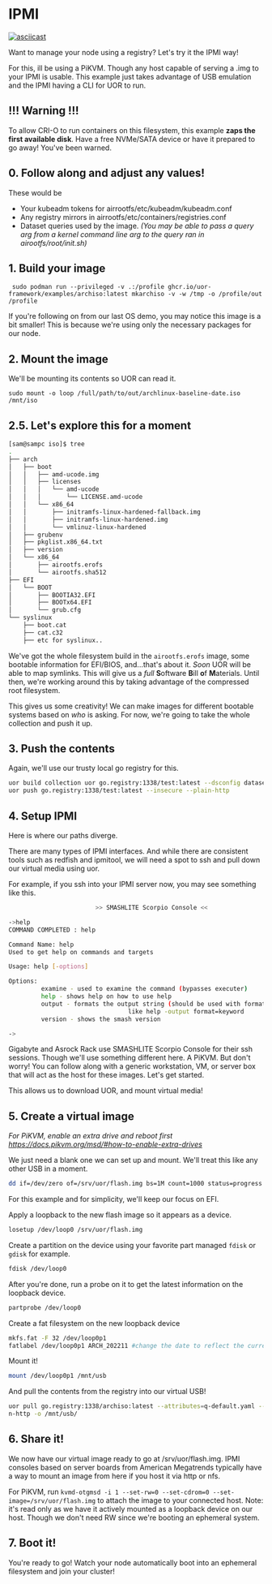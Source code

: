 # IPMI

[![asciicast](https://asciinema.org/a/Q8MdmuaVdCGALs3N1Rdui2Xc7.svg)](https://asciinema.org/a/Q8MdmuaVdCGALs3N1Rdui2Xc7)

Want to manage your node using a registry? Let's try it the IPMI way!

For this, ill be using a PiKVM. Though any host capable of serving a .img to your IPMI is usable. This example just takes advantage of USB emulation and the IPMI having a CLI for UOR to run.


## !!! Warning !!!

To allow CRI-O to run containers on this filesystem, this example **zaps the first available disk**. Have a free NVMe/SATA device or have it prepared to go away! You've been warned.

## 0. Follow along and adjust any values! 
These would be 
- Your kubeadm tokens for airrootfs/etc/kubeadm/kubeadm.conf
- Any registry mirrors in airrootfs/etc/containers/registries.conf
- Dataset queries used by the image. _(You may be able to pass a query arg from a kernel command line arg to the query ran in airootfs/root/init.sh)_

## 1. Build your image

` sudo podman run --privileged -v .:/profile ghcr.io/uor-framework/examples/archiso:latest mkarchiso -v -w /tmp -o /profile/out /profile`

If you're following on from our last OS demo, you may notice this image is a bit smaller! This is because we're using only the necessary packages for our node.

## 2. Mount the image

We'll be mounting its contents so UOR can read it.

`sudo mount -o loop /full/path/to/out/archlinux-baseline-date.iso /mnt/iso`

## 2.5. Let's explore this for a moment

```sh
[sam@sampc iso]$ tree
.
├── arch
│   ├── boot
│   │   ├── amd-ucode.img
│   │   ├── licenses
│   │   │   └── amd-ucode
│   │   │       └── LICENSE.amd-ucode
│   │   └── x86_64
│   │       ├── initramfs-linux-hardened-fallback.img
│   │       ├── initramfs-linux-hardened.img
│   │       └── vmlinuz-linux-hardened
│   ├── grubenv
│   ├── pkglist.x86_64.txt
│   ├── version
│   └── x86_64
│       ├── airootfs.erofs
│       └── airootfs.sha512
├── EFI
│   └── BOOT
│       ├── BOOTIA32.EFI
│       ├── BOOTx64.EFI
│       └── grub.cfg
└── syslinux
    ├── boot.cat
    ├── cat.c32
    ├── etc for syslinux..
```

We've got the whole filesystem build in the `airootfs.erofs` image, some bootable information for EFI/BIOS, and...that's about it. 
_Soon_ UOR will be able to map symlinks. This will give us a _full_ **S**oftware **B**ill **o**f **M**aterials. Until then, we're working around this by taking advantage of the compressed root filesystem. 

This gives us some creativity! We can make images for different bootable systems based on _who_ is asking. For now, we're going to take the whole collection and push it up.

## 3. Push the contents

Again, we'll use our trusty local go registry for this.
```sh
uor build collection uor go.registry:1338/test:latest --dsconfig dataset-config.yaml
uor push go.registry:1338/test:latest --insecure --plain-http
```

## 4. Setup IPMI

Here is where our paths diverge. 

There are many types of IPMI interfaces. And while there are consistent tools such as redfish and ipmitool, we will need a spot to ssh and pull down our virtual media using uor.

For example, if you ssh into your IPMI server now, you may see something like this.

```sh
                        >> SMASHLITE Scorpio Console <<

->help
COMMAND COMPLETED : help

Command Name: help
Used to get help on commands and targets

Usage: help [-options]

Options:
         examine - used to examine the command (bypasses executer)
         help - shows help on how to use help
         output - formats the output string (should be used with format (text,clpcsv,keyword,clpxml)
                                 like help -output format=keyword 
         version - shows the smash version

->
```

Gigabyte and Asrock Rack use SMASHLITE Scorpio Console for their ssh sessions. Though we'll use something different here. A PiKVM. But don't worry! You can follow along with a generic workstation, VM, or server box that will act as the host for these images. Let's get started.

This allows us to download UOR, and mount virtual media! 


## 5. Create a virtual image

_For PiKVM, enable an extra drive and reboot first https://docs.pikvm.org/msd/#how-to-enable-extra-drives_

We just need a blank one we can set up and mount. We'll treat this like any other USB in a moment.

```sh
dd if=/dev/zero of=/srv/uor/flash.img bs=1M count=1000 status=progress
```

For this example and for simplicity, we'll keep our focus on EFI.

Apply a loopback to the new flash image so it appears as a device.
```sh
losetup /dev/loop0 /srv/uor/flash.img
```

Create a partition on the device using your favorite part managed `fdisk` or `gdisk` for example. 

```sh
fdisk /dev/loop0
```

After you're done, run a probe on it to get the latest information on the loopback device.

```sh
partprobe /dev/loop0
```

Create a fat filesystem on the new loopback device

```sh
mkfs.fat -F 32 /dev/loop0p1
fatlabel /dev/loop0p1 ARCH_202211 #change the date to reflect the current date of the build
```

Mount it!

```sh
mount /dev/loop0p1 /mnt/usb
```

And pull the contents from the registry into our virtual USB!
```sh
uor pull go.registry:1338/archiso:latest --attributes=q-default.yaml --insecure --plai
n-http -o /mnt/usb/
```

## 6. Share it!

We now have our virtual image ready to go at /srv/uor/flash.img. IPMI consoles based on server boards from American Megatrends typically have a way to mount an image from here if you host it via http or nfs. 

For PiKVM, run `kvmd-otgmsd -i 1 --set-rw=0 --set-cdrom=0 --set-image=/srv/uor/flash.img` to attach the image to your connected host. Note: it's read only as we have it actively mounted as a loopback device on our host. Though we don't need RW since we're booting an ephemeral system. 

## 7. Boot it! 

You're ready to go! Watch your node automatically boot into an ephemeral filesystem and join your cluster!